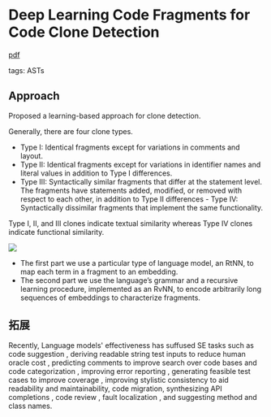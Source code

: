 # Deep Learning Code Fragments for Code Clone Detection

[pdf](https://tufanomichele.com/publications/C5.pdf)

tags: ASTs

## Approach

Proposed a learning-based approach for clone detection.

Generally, there are four clone types.
  - Type I: Identical fragments except for variations in comments and layout.
  - Type II: Identical fragments except for variations in identifier names and literal values in addition to Type I differences.
  - Type III: Syntactically similar fragments that differ at the statement level. The fragments have statements added, modified, or removed with respect to each other, in addition to Type II differences - Type IV: Syntactically dissimilar fragments that implement the same functionality.

Type I, II, and III clones indicate textual similarity whereas Type IV clones indicate functional similarity.

![](https://i.loli.net/2019/09/26/IbQPi71VkKFesGx.png)

- The first part we use a particular type of language model, an RtNN, to
map each term in a fragment to an embedding.
- The second part we use the language’s grammar and a recursive learning procedure, implemented as an RvNN, to encode arbitrarily long sequences of embeddings to characterize fragments.

## 拓展

Recently, Language models' effectiveness has suffused SE tasks such as code suggestion , deriving readable string test inputs to reduce human oracle cost , predicting comments to improve search over code bases and code categorization , improving error reporting , generating feasible test cases to improve coverage , improving stylistic consistency to aid readability and maintainability, code migration, synthesizing API completions , code review , fault localization , and suggesting method and class names.
